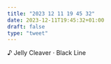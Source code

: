 ```yaml
---
title: "2023 12 11 19 45 32"
date: 2023-12-11T19:45:32+01:00
draft: false
type: "tweet"
---
```


♪ Jelly Cleaver · Black Line
